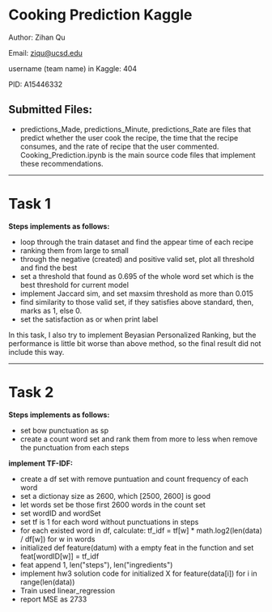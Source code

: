 # Cooking Prediction Kaggle

Author: Zihan Qu

Email: ziqu@ucsd.edu

username (team name) in Kaggle: 404

PID: A15446332

## Submitted Files: 

- predictions_Made, predictions_Minute, predictions_Rate are files that predict whether the user cook the recipe, the time that the recipe consumes, and the rate of recipe that the user commented. Cooking_Prediction.ipynb is the main source code files that implement these recommendations. 

****
# Task 1

**Steps implements as follows:**
- loop through the train dataset and find the appear time of each recipe
- ranking them from large to small
- through the negative (created) and positive valid set, plot all threshold and find the best
- set a threshold that found as 0.695 of the whole word set which is the best threshold for current model
- implement Jaccard sim, and set maxsim threshold as more than 0.015
- find similarity to those valid set, if they satisfies above standard, then, marks as 1, else 0. 
- set the satisfaction as or when print label

In this task, I also try to implement Beyasian Personalized Ranking, 
but the performance is little bit worse than above method, 
so the final result did not include this way. 


****

# Task 2

**Steps implements as follows:**
- set bow punctuation as sp
- create a count word set and rank them from more to less when remove the punctuation from each steps

**implement TF-IDF:**
- create a df set with remove puntuation and count frequency of each word
- set a dictionay size as 2600, which [2500, 2600] is good
- let words set be those first 2600 words in the count set
- set wordID and wordSet
- set tf is 1 for each word without punctuations in steps 
- for each existed word in df, calculate: 
tf_idf = tf[w] * math.log2(len(data) / df[w]) for w in words
- initialized def feature(datum) with a empty feat in the function and set feat[wordID[w]] = tf_idf
- feat append 1, len("steps"), len("ingredients")
- implement hw3 solution code for initialized X for feature(data[i]) for i in range(len(data))
- Train used linear_regression
- report MSE as 2733







